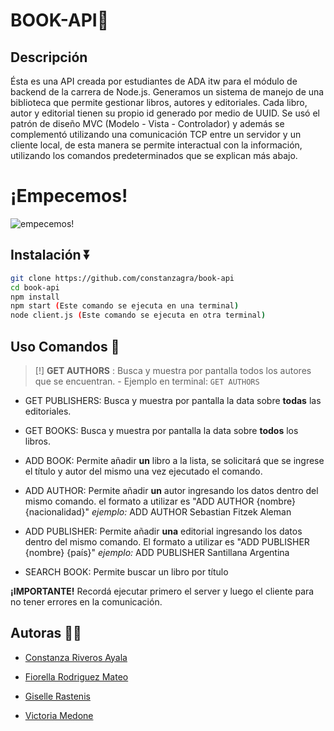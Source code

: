 
# BOOK-API📓

## Descripción

Ésta es una API creada por estudiantes de ADA itw para el módulo de backend de la carrera de Node.js.
Generamos un sistema de manejo de una biblioteca que permite gestionar libros, autores y editoriales. Cada libro, autor y editorial tienen su propio id generado por medio de UUID. Se usó el patrón de diseño MVC (Modelo - Vista - Controlador) y además se complementó utilizando una comunicación TCP entre un servidor y un cliente local, de esta manera se permite interactual con la información, utilizando los comandos predeterminados que se explican más abajo.

# ¡Empecemos!

![empecemos!](https://github.com/user-attachments/assets/b004d0f6-6158-4c0a-a823-7553f9251e6f)

## Instalación ⏬
```bash
git clone https://github.com/constanzagra/book-api
cd book-api
npm install
npm start (Este comando se ejecuta en una terminal)
node client.js (Este comando se ejecuta en otra terminal)
```

## Uso Comandos 🚀
> [!]
**GET AUTHORS** : Busca y muestra por pantalla todos los autores que se encuentran.
    - Ejemplo en terminal: ```GET AUTHORS ```

- GET PUBLISHERS: Busca y muestra por pantalla la data sobre **todas** las editoriales.

- GET BOOKS: Busca y muestra por pantalla la data sobre **todos** los libros.

- ADD BOOK: Permite añadir **un** libro a la lista, se solicitará que se ingrese el título y autor del mismo una vez ejecutado el comando.

- ADD AUTHOR: Permite añadir **un** autor ingresando los datos dentro del mismo comando.  el formato a utilizar es "ADD AUTHOR {nombre} {nacionalidad}" 
_ejemplo:_ ADD AUTHOR Sebastian Fitzek Aleman

- ADD PUBLISHER: Permite añadir **una** editorial ingresando los datos dentro del mismo comando. El formato a utilizar es "ADD PUBLISHER {nombre} {país}"
_ejemplo:_ ADD PUBLISHER Santillana Argentina

- SEARCH BOOK: Permite buscar un libro por título

**¡IMPORTANTE!**
Recordá ejecutar primero el server y luego el cliente para no tener errores en la comunicación.
## Autoras 🕵️‍♂️

- [Constanza Riveros Ayala ](https://github.com/constanzagra)

- [Fiorella Rodriguez Mateo ](https://github.com/fiorellam)

- [Giselle Rastenis ](https://github.com/GegeRastenis)

- [Victoria Medone ](https://github.com/victoriamedone)
